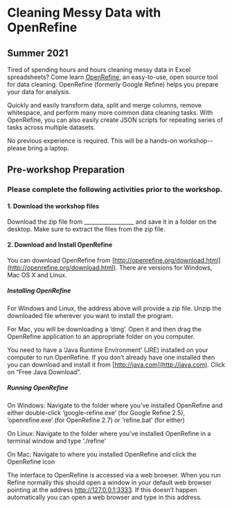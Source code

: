 # Cleaning Messy Data with OpenRefine
## Summer 2021

Tired of spending hours and hours cleaning messy data in Excel spreadsheets? Come learn [OpenRefine](http://openrefine.org/), an easy-to-use, open source tool for data cleaning. OpenRefine (formerly Google Refine) helps you prepare your data for analysis. 

Quickly and easily transform data, split and merge columns, remove whitespace, and perform many more common data cleaning tasks. With OpenRefine, you can also easily create JSON scripts for repeating series of tasks across multiple datasets.

No previous experience is required. This will be a hands-on workshop--please bring a laptop.

## Pre-workshop Preparation
### Please complete the following activities prior to the workshop.

#### 1. Download the workshop files

Download the zip file from __________________ and save it in a folder on the desktop. Make sure to extract the files from the zip file.  

#### 2. Download and Install OpenRefine

You can download OpenRefine from [http://openrefine.org/download.html](http://openrefine.org/download.html). There are versions for Windows, Mac OS X and Linux.

##### Installing OpenRefine

For Windows and Linux, the address above will provide a zip file. Unzip the downloaded file wherever you want to install the program. 

For Mac, you will be downloading a ‘dmg’. Open it and then drag the OpenRefine application to an appropriate folder on you computer.

You need to have a ‘Java Runtime Environment’ (JRE) installed on your computer to run OpenRefine. If you don’t already have one installed then you can download and install it from [http://java.com](http://java.com). Click on “Free Java Download”.

##### Running OpenRefine

On Windows: Navigate to the folder where you’ve installed OpenRefine and either double-click ‘google-refine.exe’ (for Google Refine 2.5), ’openrefine.exe’ (for OpenRefine 2.7) or ‘refine.bat’ (for either)

On Linux: Navigate to the folder where you’ve installed OpenRefine in a terminal window and type ‘./refine’

On Mac: Navigate to where you installed OpenRefine and click the OpenRefine icon

The interface to OpenRefine is accessed via a web browser. When you run Refine normally this should open a window in your default web browser pointing at the address http://127.0.0.1:3333. If this doesn’t happen automatically you can open a web browser and type in this address.
